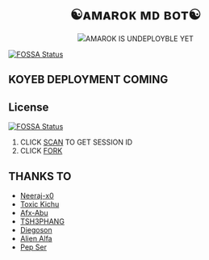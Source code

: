 <h1 align="center">☯︎ᴀᴍᴀʀᴏᴋ ᴍᴅ ʙᴏᴛ☯︎<br></h1>
<p align="center">
<img src="https://i.ibb.co/TTytLYJ/c1d13a0be07f.jpg"

## AMAROK IS UNDEPLOYBLE YET 
[![FOSSA Status](https://app.fossa.com/api/projects/git%2Bgithub.com%2FDiegoson%2FAMAROK-MD.svg?type=shield)](https://app.fossa.com/projects/git%2Bgithub.com%2FDiegoson%2FAMAROK-MD?ref=badge_shield)


## KOYEB DEPLOYMENT COMING 


## License
[![FOSSA Status](https://app.fossa.com/api/projects/git%2Bgithub.com%2FDiegoson%2FAMAROK-MD.svg?type=large)](https://app.fossa.com/projects/git%2Bgithub.com%2FDiegoson%2FAMAROK-MD?ref=badge_large)

1. CLICK [SCAN](https://amarok-koyeb.vercel.app/) TO GET SESSION ID
2. CLICK [FORK](https://github.com/Diegoson/AMAROK-MD/fork)

## THANKS TO 
- [Neeraj-x0](https://github.com/Neeraj-x0)
- [Toxic Kichu](https://github.com/TOXIC-KICHUX)
- [Afx-Abu](https://github.com/Afx-Abu)
- [TSH3PHANG](https://github.com/TSH3PHANG)
- [Diegoson](https://github.com/Diegoson)
- [Alien Alfa](https://github.com/Alien-Alfa)
- [Pep Ser](https://github.com/pepesir)

